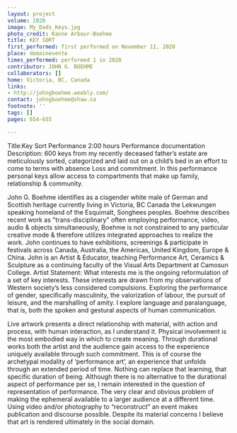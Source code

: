```yaml
---
layout: project
volume: 2020
image: My_Dads_Keys.jpg
photo_credit: Kanne Arbour-Boehme
title: KEY SORT
first_performed: first performed on November 11, 2020
place: domainevente
times_performed: performed 1 in 2020
contributor: JOHN G. BOEHME
collaborators: []
home: Victoria, BC, Canada
links:
- http://johngboehme.weebly.com/
contact: johngboehme@shaw.ca
footnote: ''
tags: []
pages: 654-655

---
```


Title:Key Sort Performance 2:00 hours 
Performance documentation 
Description:  600 keys from my recently deceased father’s estate are meticulously sorted, categorized and laid out on a child’s bed in an effort to come to terms with absence Loss and commitment.  In this performance personal keys allow access to compartments that make up family, relationship & community. 

John G. Boehme identifies as a cisgender white male of German and Scottish heritage currently living in Victoria, BC Canada the Lekwungen speaking homeland of the Esquimalt, Songhees peoples. Boehme describes recent work as "trans-disciplinary" often employing performance, video, audio & objects simultaneously, Boehme is not constrained to any particular creative mode &  therefore utilizes integrated approaches to realize the work. John continues to have exhibitions, screenings & participate in festivals across Canada, Australia, the Americas, United Kingdom, Europe & China. John is an Artist & Educator, teaching Performance Art, Ceramics & Sculpture as a continuing faculty of the Visual Arts Department at Camosun College.
Artist Statement: What interests me is the ongoing reformulation of a set of key interests. These interests are drawn from my observations of Western society’s less considered compulsions. Exploring the performance of gender, specifically masculinity, the valorization of labour, the pursuit of leisure, and the marshalling of amity. I explore language and paralanguage, that is, both the spoken and gestural aspects of human communication.
 
Live artwork presents a direct relationship with material, with action and process, with human interaction, as I understand it. Physical involvement is the most embodied way in which to create meaning. Through durational works both the artist and the audience gain access to the experience uniquely available through such commitment. This is of course the archetypal modality of ‘performance art’, an experience that unfolds through an extended period of time. Nothing can replace that learning, that specific duration of being. Although there is no alternative to the durational aspect of performance per se, I remain interested in the question of representation of performance. The very clear and obvious problem of making the ephemeral available to a larger audience at a different time. Using video and/or photography to “reconstruct” an event makes publication and discourse possible. Despite its material concerns I believe that art is rendered ultimately in the social domain.

